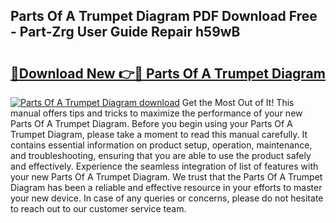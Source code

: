 ## Parts Of A Trumpet Diagram PDF Download Free - Part-Zrg User Guide Repair h59wB

# <h2><a href="http://dfs4dyr.blite.top/?on=Parts+Of+A+Trumpet+Diagram">🔗Download New 👉🔴 Parts Of A Trumpet Diagram</a></h2>

[![Parts Of A Trumpet Diagram download](https://i.imgur.com/lujVjoI.png)](http://dfs4dyr.blite.top/?on=Parts+Of+A+Trumpet+Diagram)
Get the Most Out of It! This manual offers tips and tricks to maximize the performance of your new Parts Of A Trumpet Diagram. Before you begin using your Parts Of A Trumpet Diagram, please take a moment to read this manual carefully. It contains essential information on product setup, operation, maintenance, and troubleshooting, ensuring that you are able to use the product safely and effectively. Experience the seamless integration of list of features with your new Parts Of A Trumpet Diagram. We trust that the Parts Of A Trumpet Diagram has been a reliable and effective resource in your efforts to master your new device. In case of any queries or concerns, please do not hesitate to reach out to our customer service team.

